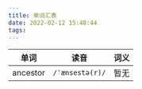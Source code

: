 ```yaml
---
title: 单词汇表
date: 2022-02-12 15:48:44
tags:
---
```

|单词|读音|词义|
|---|---|-----|
|ancestor|`/ˈænsestə(r)/`|暂无|